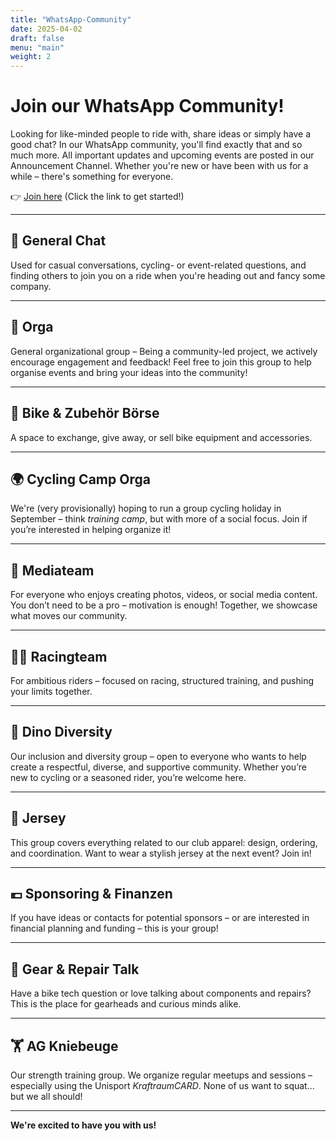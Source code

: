 ```yaml
---
title: "WhatsApp-Community"
date: 2025-04-02
draft: false
menu: "main"
weight: 2
---
```


# Join our WhatsApp Community!

Looking for like-minded people to ride with, share ideas or simply have a good chat? In our WhatsApp community, you'll find exactly that and so much more. All important updates and upcoming events are posted in our Announcement Channel. Whether you're new or have been with us for a while – there's something for everyone.

👉 [Join here](https://chat.whatsapp.com/EEEu0gwTYzWFEnajI1RPeD)
(Click the link to get started!)


---

## 💬 General Chat  
Used for casual conversations, cycling- or event-related questions, and finding others to join you on a ride when you're heading out and fancy some company. 

---

## 🧠 Orga  
General organizational group – Being a community-led project, we actively encourage engagement and feedback! Feel free to join this group to help organise events and bring your ideas into the community! 

---

## 🔄 Bike & Zubehör Börse  
A space to exchange, give away, or sell bike equipment and accessories.

---

## 🌍 Cycling Camp Orga  
We're (very provisionally) hoping to run a group cycling holiday in September – think *training camp*, but with more of a social focus. Join if you’re interested in helping organize it!

---

## 🎥 Mediateam  
For everyone who enjoys creating photos, videos, or social media content. You don’t need to be a pro – motivation is enough! Together, we showcase what moves our community.

---

## 🚴‍♂️ Racingteam  
For ambitious riders – focused on racing, structured training, and pushing your limits together.

---

## 🦕 Dino Diversity  
Our inclusion and diversity group – open to everyone who wants to help create a respectful, diverse, and supportive community. Whether you’re new to cycling or a seasoned rider, you’re welcome here.

---

## 👕 Jersey  
This group covers everything related to our club apparel: design, ordering, and coordination. Want to wear a stylish jersey at the next event? Join in!

---

## 💶 Sponsoring & Finanzen  
If you have ideas or contacts for potential sponsors – or are interested in financial planning and funding – this is your group!

---

## 🔧 Gear & Repair Talk  
Have a bike tech question or love talking about components and repairs? This is the place for gearheads and curious minds alike.

---

## 🏋️ AG Kniebeuge  
Our strength training group. We organize regular meetups and sessions – especially using the Unisport *KraftraumCARD*. None of us want to squat… but we all should! 

---

**We're excited to have you with us!** 
